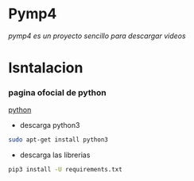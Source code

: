 # Pymp4

*pymp4 es un proyecto sencillo para descargar videos*

# Isntalacion
### pagina ofocial de python

[python](https://www.python.org/)

- descarga python3
````bash
sudo apt-get install python3
````

- descarga las librerias
```bash
pip3 install -U requirements.txt
```

